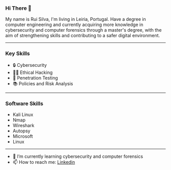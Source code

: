 ### Hi There 👋

My name is Rui Silva, I'm living in Leiria, Portugal. Have a degree in computer engineering and currently acquiring more knowledge in cybersecurity and computer forensics through a master's degree, with the aim of strengthening skills and contributing to a safer digital environment.

<hr>

### Key Skills
- 🔒 Cybersecurity 
- 👨‍💻 Ethical Hacking 
- 📄 Penetration Testing
- 📚 Policies and Risk Analysis

<hr>

### Software Skills
- Kali Linux
- Nmap
- Wireshark
- Autopsy 
- Microsoft
- Linux

<hr>

- 🌱 I’m currently learning cybersecurity and computer forensics
- 📫 How to reach me: <a href="https://www.linkedin.com/in/rui-pedro-l-silva/">Linkedin</a>

